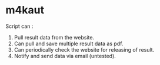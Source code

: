 # m4kaut

Script can :

1. Pull result data from the website.
2. Can pull and save multiple result data as pdf.
3. Can periodically check the website for releasing of result.
4. Notify and send data via email (untested).
